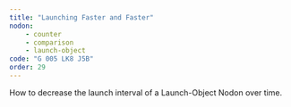 ```yaml
---
title: "Launching Faster and Faster"
nodon: 
    - counter
    - comparison
    - launch-object
code: "G 005 LK8 J5B"
order: 29
---
```

How to decrease the launch interval of a Launch-Object Nodon over time.